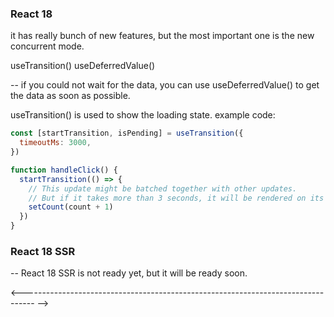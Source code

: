 <!-- React 18 -->

### React 18

it has really bunch of new features, but the most important one is the new concurrent mode.

useTransition()
useDeferredValue()

-- if you could not wait for the data, you can use useDeferredValue() to get the data as soon as possible.

useTransition() is used to show the loading state.
example code:

```js
const [startTransition, isPending] = useTransition({
  timeoutMs: 3000,
})

function handleClick() {
  startTransition(() => {
    // This update might be batched together with other updates.
    // But if it takes more than 3 seconds, it will be rendered on its own.
    setCount(count + 1)
  })
}
```

### React 18 SSR

-- React 18 SSR is not ready yet, but it will be ready soon.

<--------------------------------------------------------------------------------- -->
